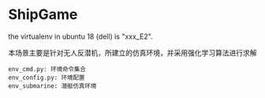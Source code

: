 # ShipGame

the virtualenv in ubuntu 18 (dell)  is "xxx_E2".

本场景主要是针对无人反潜机，所建立的仿真环境，并采用强化学习算法进行求解


```commandline
env_cmd.py: 环境命令集合
env_config.py: 环境配置
env_submarine: 潜艇仿真环境
```
